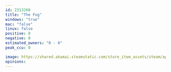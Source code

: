```yaml
---
id: 2313260
title: "The Fog"
windows: "true"
mac: "false"
linux: false
positive: 0
negative: 0
estimated_owners: "0 - 0"
peak_ccu: 0

image: https://shared.akamai.steamstatic.com/store_item_assets/steam/apps/2313260/header.jpg?t=1677571909
opinions:
---
```

